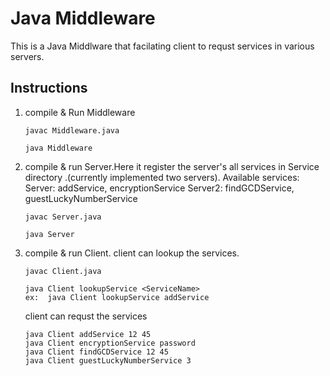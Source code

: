 # Java Middleware 
This is a Java Middlware that facilating client to requst services in various servers.


## Instructions
1. compile & Run Middleware 
    ```
    javac Middleware.java
   
    java Middleware
    ```
2. compile & run Server.Here it register the server's all services in Service directory .(currently implemented two servers).
   Available services:
	Server: addService, encryptionService
	Server2: findGCDService, guestLuckyNumberService
	
 
    ```
    javac Server.java

    java Server
    ```
3. compile & run Client. 
   client can lookup the services.
     ```
    javac Client.java
   
    java Client lookupService <ServiceName>
    ex:  java Client lookupService addService
    ```

   client can requst the services
    ```
    java Client addService 12 45
    java Client encryptionService password 
    java Client findGCDService 12 45
    java Client guestLuckyNumberService 3
    ```
